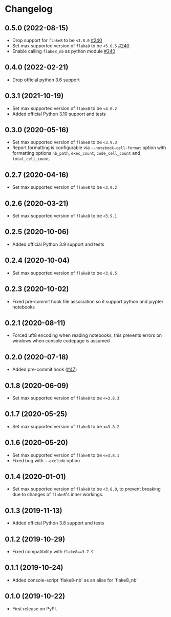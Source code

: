 # Changelog

## 0.5.0 (2022-08-15)

- Drop support for `flake8` to be `<3.8.0` [#240](https://github.com/s-weigand/flake8-nb/pull/240)
- Set max supported version of `flake8` to be `<5.0.5` [#240](https://github.com/s-weigand/flake8-nb/pull/240)
- Enable calling `flake8_nb` as python module [#240](https://github.com/s-weigand/flake8-nb/pull/240)

## 0.4.0 (2022-02-21)

- Drop official python 3.6 support

## 0.3.1 (2021-10-19)

- Set max supported version of `flake8` to be `<4.0.2`
- Added official Python 3.10 support and tests

## 0.3.0 (2020-05-16)

- Set max supported version of `flake8` to be `<3.9.3`
- Report formatting is configurable via `--notebook-cell-format` option
  with formatting options `nb_path`, `exec_count`, `code_cell_count` and `total_cell_count`.

## 0.2.7 (2020-04-16)

- Set max supported version of `flake8` to be `<3.9.2`

## 0.2.6 (2020-03-21)

- Set max supported version of `flake8` to be `<3.9.1`

## 0.2.5 (2020-10-06)

- Added official Python 3.9 support and tests

## 0.2.4 (2020-10-04)

- Set max supported version of `flake8` to be `<3.8.5`

## 0.2.3 (2020-10-02)

- Fixed pre-commit hook file association so it support python and juypter notebooks

## 0.2.1 (2020-08-11)

- Forced uft8 encoding when reading notebooks,
  this prevents errors on windows when console codepage is assumed

## 0.2.0 (2020-07-18)

- Added pre-commit hook ([#47](https://github.com/s-weigand/flake8-nb/pull/47))

## 0.1.8 (2020-06-09)

- Set max supported version of `flake8` to be `<=3.8.3`

## 0.1.7 (2020-05-25)

- Set max supported version of `flake8` to be `<=3.8.2`

## 0.1.6 (2020-05-20)

- Set max supported version of `flake8` to be `<=3.8.1`
- Fixed bug with `--exclude` option

## 0.1.4 (2020-01-01)

- Set max supported version of `flake8` to be `<3.8.0`, to prevent breaking due to changes of `flake8`'s inner workings.

## 0.1.3 (2019-11-13)

- Added official Python 3.8 support and tests

## 0.1.2 (2019-10-29)

- Fixed compatibility with `flake8==3.7.9`

## 0.1.1 (2019-10-24)

- Added console-script 'flake8-nb' as an alias for 'flake8_nb'

## 0.1.0 (2019-10-22)

- First release on PyPI.
